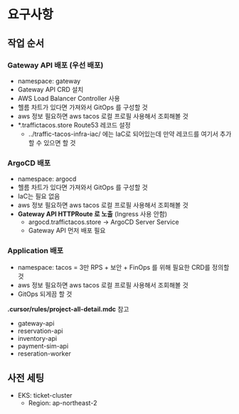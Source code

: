 # 요구사항

## 작업 순서

### Gateway API 배포 (우선 배포)

- namespace: gateway
- Gateway API CRD 설치
- AWS Load Balancer Controller 사용
- 헬름 차트가 있다면 가져와서 GitOps 를 구성할 것
- aws 정보 필요하면 aws tacos 로컬 프로필 사용해서 조회해볼 것
- *.traffictacos.store Route53 레코드 설정
  - ../traffic-tacos-infra-iac/ 에는 IaC로 되어있는데 만약 레코드를 여기서 추가할 수 있으면 할 것

### ArgoCD 배포

- namespace: argocd
- 헬름 차트가 있다면 가져와서 GitOps 를 구성할 것
- IaC는 필요 없음
- aws 정보 필요하면 aws tacos 로컬 프로필 사용해서 조회해볼 것
- **Gateway API HTTPRoute 로 노출** (Ingress 사용 안함)
  - argocd.traffictacos.store → ArgoCD Server Service
  - Gateway API 먼저 배포 필요

### Application 배포

- namespace: tacos
= 3만 RPS + 보안 + FinOps 를 위해 필요한 CRD를 정의할 것
- aws 정보 필요하면 aws tacos 로컬 프로필 사용해서 조회해볼 것
- GitOps 되게끔 할 것

**.cursor/rules/project-all-detail.mdc** 참고

- gateway-api
- reservation-api
- inventory-api
- payment-sim-api
- reseration-worker

## 사전 세팅

- EKS: ticket-cluster
  - Region: ap-northeast-2
